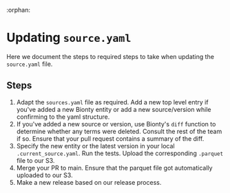 :orphan:

# Updating `source.yaml`

Here we document the steps to required steps to take when updating the `source.yaml` file.

## Steps

1. Adapt the `sources.yaml` file as required.
   Add a new top level entry if you've added a new Bionty entity or add a new source/version while confirming to the yaml structure.
2. If you've added a new source or version, use Bionty's `diff` function to determine whether any terms were deleted.
   Consult the rest of the team if so.
   Ensure that your pull request contains a summary of the diff.
3. Specify the new entity or the latest version in your local `.current_source.yaml`. Run the tests.
   Upload the corresponding `.parquet` file to our S3.
4. Merge your PR to main. Ensure that the parquet file got automatically uploaded to our S3.
5. Make a new release based on our release process.
